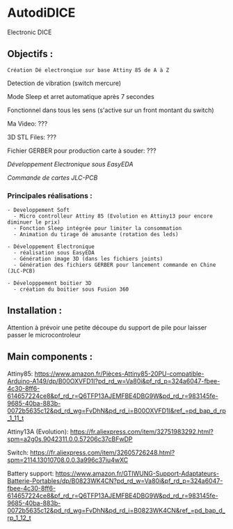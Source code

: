 # AutodiDICE
Electronic DICE

## Objectifs :

`Création Dé electronqiue sur base Attiny 85 de A à Z`

Detection de vibration (switch mercure)

Mode Sleep et arret automatique après 7 secondes

Fonctionnel dans tous les sens (s'active sur un front montant du switch)

Ma Video: ???

3D STL Files: ???

Fichier GERBER pour production carte à souder: ???

*Développement Electronique sous EasyEDA*

*Commande de cartes JLC-PCB*

### Principales réalisations : 

```
- Developpement Soft
  - Micro controlleur Attiny 85 (Evolution en Attiny13 pour encore diminuer le prix)
  - Fonction Sleep intégrée pour limiter la consommation
  - Animation du tirage dé amusante (rotation des leds)

- Développement Electronique
  - réalisation sous EasyEDA
  - Génération image 3D (dans les fichiers joints)
  - Génération des fichiers GERBER pour lancement commande en Chine (JLC-PCB)

- Développpement boitier 3D
  - création du boitier sous Fusion 360
```

## Installation :

Attention à prévoir une petite découpe du support de pile pour laisser passer le microcontroleur

## Main components :

Attiny85: https://www.amazon.fr/Pièces-Attiny85-20PU-compatible-Arduino-A149/dp/B00OXVFD1I?pd_rd_w=Va80i&pf_rd_p=324a6047-fbee-4c30-8ff6-614657224ce8&pf_rd_r=Q6TFP13AJEMFBE4DBG9W&pd_rd_r=983145fe-9685-40ba-883b-0072b5635c12&pd_rd_wg=FvDhN&pd_rd_i=B00OXVFD1I&ref_=pd_bap_d_rp_1_11_t

Attiny13A (Evolution): https://fr.aliexpress.com/item/32751983292.html?spm=a2g0s.9042311.0.0.57206c37cBFwDP

Switch: https://fr.aliexpress.com/item/32605726248.html?spm=2114.13010708.0.0.3a996c37iu4wXC

Battery support: https://www.amazon.fr/GTIWUNG-Support-Adaptateurs-Batterie-Portables/dp/B0823WK4CN?pd_rd_w=Va80i&pf_rd_p=324a6047-fbee-4c30-8ff6-614657224ce8&pf_rd_r=Q6TFP13AJEMFBE4DBG9W&pd_rd_r=983145fe-9685-40ba-883b-0072b5635c12&pd_rd_wg=FvDhN&pd_rd_i=B0823WK4CN&ref_=pd_bap_d_rp_1_12_t

